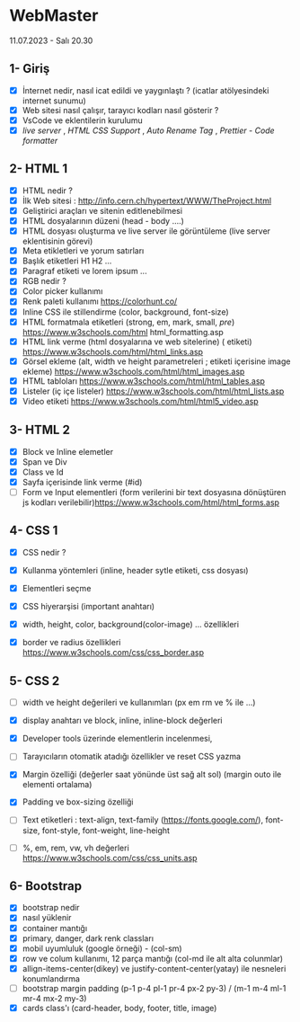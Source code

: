 # WebMaster
11.07.2023 - Salı 20.30                  

## 1- Giriş
- [x] İnternet nedir, nasıl icat edildi ve yaygınlaştı ? (icatlar atölyesindeki internet sunumu)
- [x] Web sitesi nasıl çalışır, tarayıcı kodları nasıl gösterir ? 
- [x] VsCode ve eklentilerin kurulumu
- [x] *live server* , *HTML CSS Support* , *Auto Rename Tag* , *Prettier - Code formatter*

## 2- HTML 1
- [x] HTML nedir ? 
- [x] İlk Web sitesi : http://info.cern.ch/hypertext/WWW/TheProject.html
- [x] Geliştirici araçları ve sitenin editlenebilmesi
- [x] HTML dosyalarının düzeni (head - body ....)
- [x] HTML dosyası oluşturma ve live server ile görüntüleme (live server eklentisinin görevi)
- [x] Meta etikletleri ve yorum satırları
- [x] Başlık etiketleri H1 H2 ...
- [x] Paragraf etiketi ve lorem ipsum ...
- [x] RGB nedir ?
- [x] Color picker kullanımı
- [x] Renk paleti kullanımı https://colorhunt.co/
- [x] Inline CSS ile stillendirme (color, background, font-size)
- [x] HTML formatmala etiketleri (strong, em, mark, small, *pre*) https://www.w3schools.com/html html_formatting.asp
- [x] HTML link verme (html dosyalarına ve web sitelerine) (<a> etiketi) https://www.w3schools.com/html/html_links.asp
- [x] Görsel ekleme (alt, width ve height parametreleri ; <a> etiketi içerisine image ekleme) https://www.w3schools.com/html/html_images.asp
- [x] HTML tabloları https://www.w3schools.com/html/html_tables.asp
- [x] Listeler (iç içe listeler) https://www.w3schools.com/html/html_lists.asp
- [x] Video etiketi https://www.w3schools.com/html/html5_video.asp

## 3- HTML 2 
- [x] Block ve Inline elemetler
- [x] Span ve Div
- [x] Class ve Id 
- [x] Sayfa içerisinde link verme (#id) 
- [ ] Form ve Input elementleri (form verilerini bir text dosyasına dönüştüren js kodları verilebilir)https://www.w3schools.com/html/html_forms.asp

## 4- CSS 1
- [x] CSS nedir ?
- [x] Kullanma yöntemleri (inline, header sytle etiketi, css dosyası)
- [x] Elementleri seçme
- [x] CSS hiyerarşisi (important anahtarı)
- [x] width, height, color, background(color-image) ... özellikleri 
- [x] border ve radius özellikleri https://www.w3schools.com/css/css_border.asp


## 5- CSS 2
- [ ] width ve height değerileri ve kullanımları  (px em rm ve % ile ...)
- [x] display anahtarı ve block, inline, inline-block değerleri
- [x] Developer tools üzerinde elementlerin incelenmesi,
- [ ] Tarayıcıların otomatik atadığı özellikler ve reset CSS yazma
- [x] Margin özelliği (değerler saat yönünde üst sağ alt sol) (margin outo ile elementi ortalama)
- [x] Padding ve box-sizing özelliği
- [ ] Text etiketleri : text-align, text-family (https://fonts.google.com/), font-size, font-style, font-weight, line-height
- [ ] %, em, rem, vw, vh değerleri https://www.w3schools.com/css/css_units.asp


## 6- Bootstrap
- [x] bootstrap nedir
- [x] nasıl yüklenir
- [x] container mantığı
- [x] primary, danger, dark renk classları
- [x] mobil uyumluluk (google örneği) - (col-sm)
- [x] row ve colum kullanımı, 12 parça mantığı (col-md ile alt alta colunmlar)
- [x] allign-items-center(dikey) ve justify-content-center(yatay) ile nesneleri konumlandırma
- [ ] bootstrap margin padding (p-1 p-4 pl-1 pr-4 px-2 py-3) /  (m-1 m-4 ml-1 mr-4 mx-2 my-3)
- [x] cards class'ı (card-header, body, footer, title, image)
